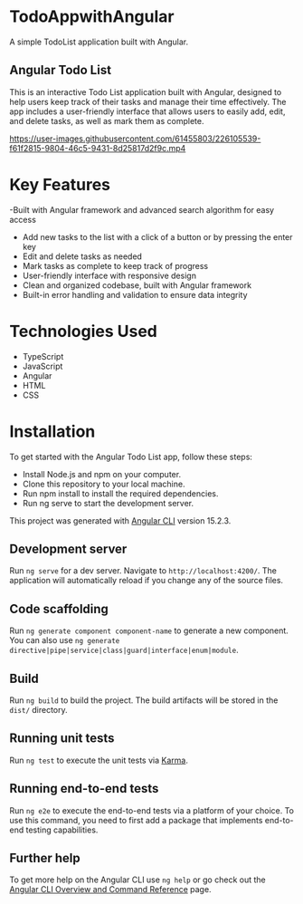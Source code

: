 # TodoAppwithAngular
A simple TodoList application built with Angular.
## Angular Todo List

This is an interactive Todo List application built with Angular, designed to help users keep track of their tasks and manage their time effectively. The app includes a user-friendly interface that allows users to easily add, edit, and delete tasks, as well as mark them as complete.


https://user-images.githubusercontent.com/61455803/226105539-f61f2815-9804-46c5-9431-8d25817d2f9c.mp4


# Key Features

-Built with Angular framework and advanced search algorithm for easy access
- Add new tasks to the list with a click of a button or by pressing the enter key
- Edit and delete tasks as needed
- Mark tasks as complete to keep track of progress
- User-friendly interface with responsive design
- Clean and organized codebase, built with Angular framework
- Built-in error handling and validation to ensure data integrity


# Technologies Used

- TypeScript
- JavaScript
- Angular
- HTML
- CSS

# Installation

To get started with the Angular Todo List app, follow these steps:
- Install Node.js and npm on your computer.
- Clone this repository to your local machine.
- Run npm install to install the required dependencies.
- Run ng serve to start the development server.


This project was generated with [Angular CLI](https://github.com/angular/angular-cli) version 15.2.3.

## Development server

Run `ng serve` for a dev server. Navigate to `http://localhost:4200/`. The application will automatically reload if you change any of the source files.

## Code scaffolding

Run `ng generate component component-name` to generate a new component. You can also use `ng generate directive|pipe|service|class|guard|interface|enum|module`.

## Build

Run `ng build` to build the project. The build artifacts will be stored in the `dist/` directory.

## Running unit tests

Run `ng test` to execute the unit tests via [Karma](https://karma-runner.github.io).

## Running end-to-end tests

Run `ng e2e` to execute the end-to-end tests via a platform of your choice. To use this command, you need to first add a package that implements end-to-end testing capabilities.

## Further help

To get more help on the Angular CLI use `ng help` or go check out the [Angular CLI Overview and Command Reference](https://angular.io/cli) page.

